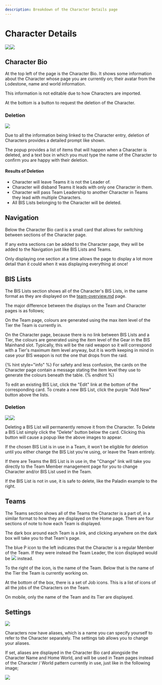 ```yaml
---
description: Breakdown of the Character Details page
---
```


# Character Details

![](<../.gitbook/assets/image (19) (1).png>)![](<../.gitbook/assets/image (8).png>)

## Character Bio

At the top left of the page is the Character Bio. It shows some information about the Character whose page you are currently on; their avatar from the Lodestone, name and world information.

This information is not editable due to how Characters are imported.

At the bottom is a button to request the deletion of the Character.

### Deletion

![](<../.gitbook/assets/image (8) (1) (2).png>)

Due to all the information being linked to the Character entry, deletion of Characters provides a detailed prompt like shown.

The popup provides a list of items that will happen when a Character is deleted, and a text box in which you must type the name of the Character to confirm you are happy with their deletion.

#### Results of Deletion

* Character will leave Teams it is not the Leader of.
* Character will disband Teams it leads with only one Character in them.
* Character will pass Team Leadership to another Character in Teams they lead with multiple Characters.
* All BIS Lists belonging to the Character will be deleted.

## Navigation

Below the Character Bio card is a small card that allows for switching between sections of the Character page.

If any extra sections can be added to the Character page, they will be added to the Navigation just like BIS Lists and Teams.

Only displaying one section at a time allows the page to display a lot more detail than it could when it was displaying everything at once!

## BIS Lists

The BIS Lists section shows all of the Character's BIS Lists, in the same format as they are displayed on the [team-overview.md](../teams/team-overview.md "mention") page.

The major difference between the displays on the Team and Character pages is as follows;

On the Team page, colours are generated using the max item level of the Tier the Team is currently in.&#x20;

On the Character page, because there is no link between BIS Lists and a Tier, the colours are generated using the item level of the Gear in the BIS Mainhand slot. Typically, this will be the raid weapon so it will correspond with a Tier's maximum item level anyway, but it is worth keeping in mind in case your BIS weapon is not the one that drops from the raid.

{% hint style="info" %}
For safety and less confusion, the cards on the Character page contain a message stating the item level they use to generate the colours beneath the table.
{% endhint %}

To edit an existing BIS List, click the "Edit" link at the bottom of the corresponding card. To create a new BIS List, click the purple "Add New" button above the lists.

### Deletion

![](<../.gitbook/assets/image (18).png>)![](<../.gitbook/assets/image (5) (2).png>)

Deleting a BIS List will permanently remove it from the Character. To Delete a BIS List simply click the "Delete" button below the card. Clicking this button will cause a popup like the above images to appear.

If the chosen BIS List is in use in a Team, it won't be eligible for deletion until you either change the BIS List you're using, or leave the Team entirely.

If there are Teams the BIS List is in use in, the "Change" link will take you directly to the Team Member management page for you to change Character and/or BIS List used in the Team.

If the BIS List is not in use, it is safe to delete, like the Paladin example to the right.

## Teams

The Teams section shows all of the Teams the Character is a part of, in a similar format to how they are displayed on the Home page. There are four sections of note to how each Team is displayed.

The dark box around each Team is a link, and clicking anywhere on the dark box will take you to that Team's page.

The blue P icon to the left indicates that the Character is a regular Member of the Team. If they were instead the Team Leader, the icon displayed would be ![](<../.gitbook/assets/image (4) (1).png>) instead.

To the right of the icon, is the name of the Team. Below that is the name of the Tier the Team is currently working on.

At the bottom of the box, there is a set of Job icons. This is a list of icons of all the jobs of the Characters on the Team.

On mobile, only the name of the Team and its Tier are displayed.

## Settings

![](<../.gitbook/assets/image (24) (2).png>)

Characters now have aliases, which is a name you can specify yourself to refer to the Character separately. The settings tab allows you to change your aliases.

If set, aliases are displayed in the Character Bio card alongside the Character Name and Home World, and will be used in Team pages instead of the Character / World pattern currently in use, just like in the following image;

![](<../.gitbook/assets/image (25).png>)
